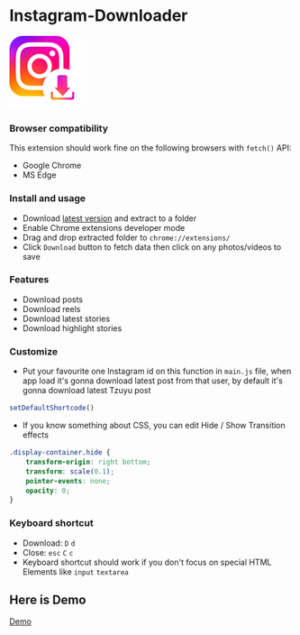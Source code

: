 # Instagram-Downloader

![](icons/icon128.png)

### Browser compatibility ###

This extension should work fine on the following browsers with `fetch()` API:
* Google Chrome
* MS Edge
### Install and usage ###
* Download [latest version](https://github.com/HOAIAN2/Instagram-Downloader/releases) and extract to a folder
* Enable Chrome extensions developer mode
* Drag and drop extracted folder to `chrome://extensions/`
* Click `Download` button to fetch data then click on any photos/videos to save
### Features ###
* Download posts
* Download reels
* Download latest stories
* Download highlight stories
### Customize
* Put your favourite one Instagram id on this function in `main.js` file, when app load it's gonna download latest post from that user, by default it's gonna download latest Tzuyu post
```js
setDefaultShortcode()
```
* If you know something about CSS, you can edit Hide / Show Transition effects
```css
.display-container.hide {
    transform-origin: right bottom;
    transform: scale(0.1);
    pointer-events: none;
    opacity: 0;
}
```
### Keyboard shortcut ###
* Download: `D` `d`
* Close: `esc` `C` `c`
* Keyboard shortcut should work if you don't focus on special HTML Elements like `input` `textarea`
## Here is Demo
[Demo](https://user-images.githubusercontent.com/98139595/208013689-2b731fc1-75fb-48b1-b6a6-6d84ab46e740.mp4)
